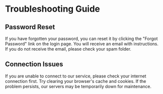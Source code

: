 # Troubleshooting Guide

## Password Reset
If you have forgotten your password, you can reset it by clicking the "Forgot Password" link on the login page. You will receive an email with instructions. If you do not receive the email, please check your spam folder.

## Connection Issues
If you are unable to connect to our service, please check your internet connection first. Try clearing your browser's cache and cookies. If the problem persists, our servers may be temporarily down for maintenance.
